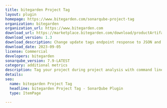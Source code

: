 ```yaml
---
title: bitegarden Project Tag
layout: plugin
homepage: https://www.bitegarden.com/sonarqube-project-tag
organization: bitegarden
organization_url: https://www.bitegarden.com
download_url: https://marketplace.bitegarden.com/download/productArtifact?productName=bitegarden-sonarqube-project-tag-plugin&productVersion=1.3&productFileExt=jar&customerEmail=sonarplugins@gmail.com&customerName=sonarqube&customerSurnames=marketplace&customerCompany=bitegarden
download_version: 1.3
download_description: Change update tags endpoint response to JSON and internal improvements
download_date: 2023-09-05
license: Commercial
developers: bitegarden
sonarqube_version: 7.9-LATEST
category: additional metrics
description: Tag your project during project analysis with command line property
details: 
seo:
  name: bitegarden Project Tag
  headline: bitegarden Project Tag - SonarQube Plugin
  type: ItemPage

---
```


